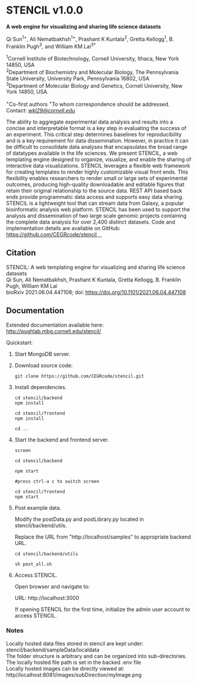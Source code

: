 # STENCIL v1.0.0
**A web engine for visualizing and sharing life science datasets**

Qi Sun<sup>1</sup><sup>+</sup>, Ali Nematbakhsh<sup>1</sup><sup>+</sup>, Prashant K Kuntala<sup>2</sup>, Gretta Kellogg<sup>1</sup>, B. Franklin Pugh<sup>3</sup>, and William KM Lai<sup>3</sup><sup>*</sup>

<sup>1</sup>Cornell Institute of Biotechnology, Cornell University, Ithaca, New York 14850, USA<br /><sup>2</sup>Department of Biochemistry and Molecular Biology, The Pennsylvania State University, University Park, Pennsylvania 16802, USA<br /><sup>3</sup>Department of Molecular Biology and Genetics, Cornell University, New York 14850, USA.

<sup>+</sup>Co-first authors
<sup>+</sup>To whom correspondence should be addressed.
Contact: *wkl29@cornell.edu*

The ability to aggregate experimental data analysis and results into a concise and interpretable format is a key step in evaluating the success of an experiment. This critical step determines baselines for reproducibility and is a key requirement for data dissemination. However, in practice it can be difficult to consolidate data analyses that encapsulates the broad range of datatypes available in the life sciences. We present STENCIL, a web templating engine designed to organize, visualize, and enable the sharing of interactive data visualizations. STENCIL leverages a flexible web framework for creating templates to render highly customizable visual front ends. This flexibility enables researchers to render small or large sets of experimental outcomes, producing high-quality downloadable and editable figures that retain their original relationship to the source data. REST API based back ends provide programmatic data access and supports easy data sharing. STENCIL is a lightweight tool that can stream data from Galaxy, a popular bioinformatic analysis web platform. STENCIL has been used to support the analysis and dissemination of two large scale genomic projects containing the complete data analysis for over 2,400 distinct datasets. Code and implementation details are available on GitHub: https://github.com/CEGRcode/stencil 

## Citation
STENCIL: A web templating engine for visualizing and sharing life science datasets<br />
Qi Sun, Ali Nematbakhsh, Prashant K Kuntala, Gretta Kellogg, B. Franklin Pugh, William KM Lai<br />
bioRxiv 2021.06.04.447108; doi: https://doi.org/10.1101/2021.06.04.447108

## Documentation
Extended documentation available here:
http://pughlab.mbg.cornell.edu/stencil/

Quickstart:

1. Start MongoDB server.

2. Download source code:

   ```
   git clone https://github.com/CEGRcode/stencil.git
   ```

3. Install dependencies.

   ```
   cd stencil/backend
   npm install

   cd stencil/frontend
   npm install

   cd ..
   ```

4. Start the backend and frontend server.

   ```
   screen

   cd stencil/backend

   npm start

   #press ctrl-a c to switch screen

   cd stencil/frontend
   npm start
   ```

4. Post example data.

   Modify the postData.py and postLibrary.py located in stencil/backend/utils.

   Replace the URL from "http://localhost/samples" to appropriate backend URL.

   ```
   cd stencil/backend/utils

   sh post_all.sh
   ```

5. Access STENCIL.
   
   Open browser and navigate to:

   URL:  http://localhost:3000

   If opening STENCIL for the first time, initialize the admin user account to access STENCIL.

### Notes

   Locally hosted data files stored in stencil are kept under:<br />
   stencil/backend/sampleData/localdata<br />
   The folder structure is arbitrary and can be organized into sub-directories.<br />
   The locally hosted file path is set in the backed .env file<br />
   Locally hosted images can be directly viewed at: http//localhost:8081/images/subDirection/myImage.png

